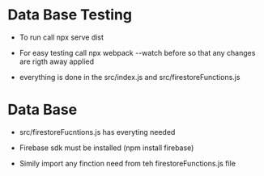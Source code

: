 # Data Base Testing

* To run call npx  serve dist

* For easy testing call npx webpack --watch before so that any changes are rigth away applied

* everything is done in the src/index.js and src/firestoreFunctions.js

# Data Base

* src/firestoreFucntions.js has everyting needed

* Firebase sdk must be installed (npm install firebase)

* Simily import any finction need from teh firestoreFunctions.js file


